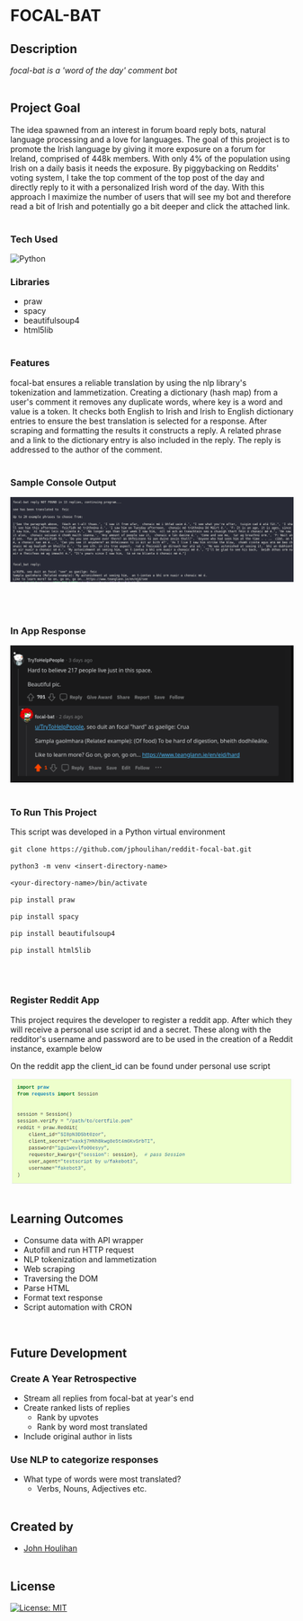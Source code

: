 # **FOCAL-BAT** 

## **Description** 
_focal-bat is a 'word of the day' comment bot_<br/><br/>

## **Project Goal**
The idea spawned from an interest in forum board reply bots, natural language processing and a love for languages. The goal of this project is to promote the Irish language by giving it more exposure on a forum for Ireland, comprised of 448k members. With only 4% of the population using Irish on a daily basis it needs the exposure. By piggybacking on Reddits' voting system, I take the top comment of the top post of the day and directly reply to it with a personalized Irish word of the day. With this approach I maximize the number of users that will see my bot and therefore read a bit of Irish and potentially go a bit deeper and click the attached link.<br/><br/>

### **Tech Used**
![Python](https://img.shields.io/badge/python-3670A0?style=for-the-badge&logo=python&logoColor=ffdd54)
  
  ### Libraries
   * praw
   * spacy
   * beautifulsoup4
   * html5lib<br/><br/>

### **Features**
focal-bat ensures a reliable translation by using the nlp library's tokenization and lammetization. Creating a dictionary (hash map) from a user's comment it removes any duplicate words, where key is a word and value is a token. It checks both English to Irish and Irish to English dictionary entries to ensure the best translation is selected for a response. After scraping and formatting the results it constructs a reply. A related phrase and a link to the dictionary entry is also included in the reply. The reply is addressed to the author of the comment.<br/><br/>

### **Sample Console Output**

![alt text](focal-console.png "samp console output")<br/><br><br/><br/>


### **In App Response**

![alt text](reddit-response-example.png "in app response")<br/><br/>


### **To Run This Project**

This script was developed in a Python virtual environment 

```
git clone https://github.com/jphoulihan/reddit-focal-bat.git
```

```
python3 -m venv <insert-directory-name>
```
```
<your-directory-name>/bin/activate
```
```
pip install praw
```
```
pip install spacy
```
```
pip install beautifulsoup4
```
```
pip install html5lib
```
<br/><br/>

### **Register Reddit App**
This project requires the developer to register a reddit app. After which they will receive a personal use script id and a secret. These along with the redditor's username and password are to be used in the creation of a Reddit instance, example below 

On the reddit app the client_id can be found under personal use script


![alt text](reddit-instance.png "reddit instance")<br/><br/>

## Learning Outcomes
* Consume data with API wrapper
* Autofill and run HTTP request
* NLP tokenization and lammetization
* Web scraping
* Traversing the DOM
* Parse HTML 
* Format text response 
* Script automation with CRON
<br/>

## Future Development

### Create A Year Retrospective
* Stream all replies from focal-bat at year's end
* Create ranked lists of replies
    * Rank by upvotes
    * Rank by word most translated
* Include original author in lists

### Use NLP to categorize responses
* What type of words were most translated? 
    * Verbs, Nouns, Adjectives etc.<br/><br/>

## Created by

- [John Houlihan](https://github.com/jphoulihan "Visit John's GitHub")<br/><br/>

## License

[![License: MIT](https://img.shields.io/badge/License-MIT-yellow.svg)](https://opensource.org/licenses/MIT)

